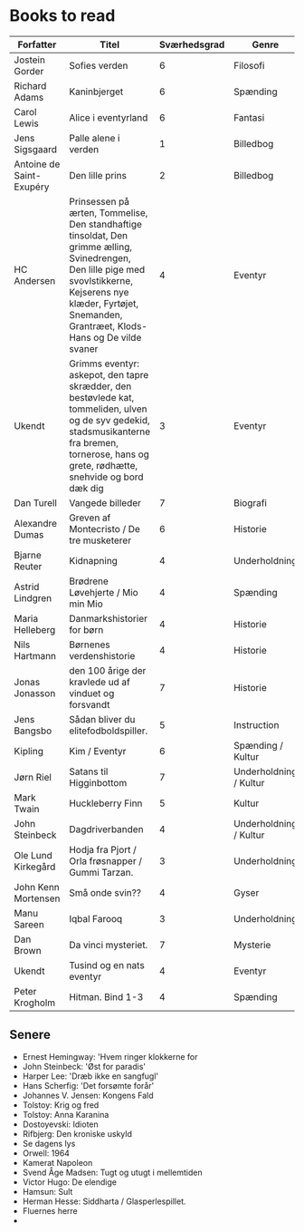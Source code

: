 # Books to read
| Forfatter | Titel | Sværhedsgrad |Genre|
| -- | -- | -- |--|
| Jostein Gorder|Sofies verden|6|Filosofi|
|Richard Adams | Kaninbjerget|6|Spænding|
|Carol Lewis| Alice i eventyrland|6|Fantasi|
|Jens Sigsgaard | Palle alene i verden|1|Billedbog|
|Antoine de Saint-Exupéry | Den lille prins|2|Billedbog|
| HC Andersen| Prinsessen på ærten, Tommelise, Den standhaftige tinsoldat, Den grimme ælling, Svinedrengen, Den lille pige med svovlstikkerne, Kejserens nye klæder, Fyrtøjet, Snemanden, Grantræet, Klods-Hans og De vilde svaner|4|Eventyr|
|Ukendt | Grimms eventyr: askepot, den tapre skrædder, den bestøvlede kat, tommeliden, ulven og de syv gedekid, stadsmusikanterne fra bremen, tornerose, hans og grete, rødhætte, snehvide og bord dæk dig|3|Eventyr|
|  Dan Turell| Vangede billeder|7|Biografi|
|Alexandre Dumas | Greven af Montecristo / De tre musketerer|6|Historie|
|  Bjarne Reuter| Kidnapning|4|Underholdning|
|  Astrid Lindgren| Brødrene Løvehjerte / Mio min Mio|4|Spænding|
|  Maria Helleberg| Danmarkshistorier for børn|4|Historie|
|  Nils Hartmann| Børnenes verdenshistorie|4|Historie|
|  Jonas Jonasson| den 100 årige der kravlede ud af vinduet og forsvandt|7|Historie|
|  Jens Bangsbo| Sådan bliver du elitefodboldspiller.|5|Instruction|
|  Kipling| Kim / Eventyr|6|Spænding / Kultur|
|  Jørn Riel| Satans til Higginbottom|7|Underholdning / Kultur|
|  Mark Twain| Huckleberry Finn|5|Kultur|
|  John Steinbeck| Dagdriverbanden|4|Underholdning / Kultur|
|  Ole Lund Kirkegård| Hodja fra Pjort / Orla frøsnapper / Gummi Tarzan.|3|Underholdning|
|  John Kenn Mortensen| Små onde svin??|4|Gyser|
|  Manu Sareen| Iqbal Farooq|3|Underholdning|
|  Dan Brown| Da vinci mysteriet.|7|Mysterie|
| Ukendt | Tusind og en nats eventyr|4|Eventyr|
|Peter Krogholm| Hitman. Bind 1-3|4|Spænding|
    

 
    













## Senere
- Ernest Hemingway: 'Hvem ringer klokkerne for
- John Steinbeck: 'Øst for paradis'
- Harper Lee: 'Dræb ikke en sangfugl' 
- Hans Scherfig: 'Det forsømte forår'
- Johannes V. Jensen: Kongens Fald 
- Tolstoy: Krig og fred
- Tolstoy: Anna Karanina
- Dostoyevski: Idioten
- Rifbjerg: Den kroniske uskyld
- Se dagens lys
- Orwell: 1964
- Kamerat Napoleon
- Svend Åge Madsen: Tugt og utugt i mellemtiden
- Victor Hugo: De elendige
- Hamsun: Sult
- Herman Hesse: Siddharta / Glasperlespillet.
- Fluernes herre
- 
